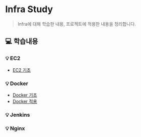 # Infra Study
> Infra에 대해 학습한 내용, 프로젝트에 적용한 내용을 정리합니다.

## 💻 학습내용

### 💡 EC2
- [EC2 기초](EC2/EC2_기초.md)

### 💡 Docker
- [Docker 기초](Docker/Docker_기초.md)
- [Docker 적용](Docker/Docker_적용.md)

### 💡 Jenkins

### 💡 Nginx
